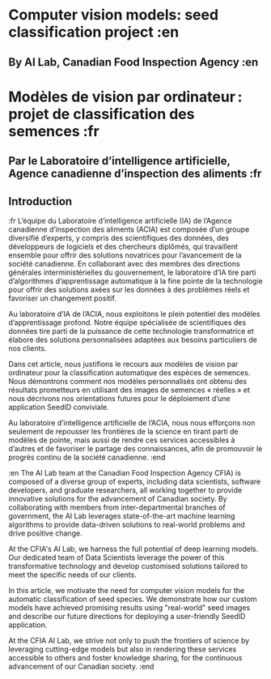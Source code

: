 # Computer vision models: seed classification project :en

## By AI Lab, Canadian Food Inspection Agency :en

# Modèles de vision par ordinateur : projet de classification des semences :fr 

## Par le Laboratoire d’intelligence artificielle, Agence canadienne d’inspection des aliments :fr

## Introduction

:fr
L’équipe du Laboratoire d’intelligence artificielle (IA) de l’Agence canadienne d’inspection des aliments (ACIA) est composée d’un groupe diversifié d’experts, y compris des scientifiques des données, des développeurs de logiciels et des chercheurs diplômés, qui travaillent ensemble pour offrir des solutions novatrices pour l’avancement de la société canadienne. En collaborant avec des membres des directions générales interministérielles du gouvernement, le laboratoire d’IA tire parti d’algorithmes d’apprentissage automatique à la fine pointe de la technologie pour offrir des solutions axées sur les données à des problèmes réels et favoriser un changement positif.

Au laboratoire d’IA de l’ACIA, nous exploitons le plein potentiel des modèles d’apprentissage profond. Notre équipe spécialisée de scientifiques des données tire parti de la puissance de cette technologie transformatrice et élabore des solutions personnalisées adaptées aux besoins particuliers de nos clients.

Dans cet article, nous justifions le recours aux modèles de vision par ordinateur pour la classification automatique des espèces de semences. Nous démontrons comment nos modèles personnalisés ont obtenu des résultats prometteurs en utilisant des images de semences « réelles » et nous décrivons nos orientations futures pour le déploiement d’une application SeedID conviviale.

Au laboratoire d’intelligence artificielle de l’ACIA, nous nous efforçons non seulement de repousser les frontières de la science en tirant parti de modèles de pointe, mais aussi de rendre ces services accessibles à d’autres et de favoriser le partage des connaissances, afin de promouvoir le progrès continu de la société canadienne.
:end

:en 
The AI Lab team at the Canadian Food Inspection Agency CFIA) is composed of a diverse group of experts, including data scientists, software developers, and graduate researchers, all working together to provide innovative solutions for the advancement of Canadian society. By collaborating with members from inter-departmental branches of government, the AI Lab leverages state-of-the-art machine learning algorithms to provide data-driven solutions to real-world problems and drive positive change.

At the CFIA's AI Lab, we harness the full potential of deep learning models. Our dedicated team of Data Scientists leverage the power of this transformative technology and develop customised solutions tailored to meet the specific needs of our clients.

In this article, we motivate the need for computer vision models for the automatic classification of seed species. We demonstrate how our custom models have achieved promising results using "real-world" seed images and describe our future directions for deploying a user-friendly SeedID application.

At the CFIA AI Lab, we strive not only to push the frontiers of science by leveraging cutting-edge models but also in rendering these services accessible to others and foster knowledge sharing, for the continuous advancement of our Canadian society.
:end
